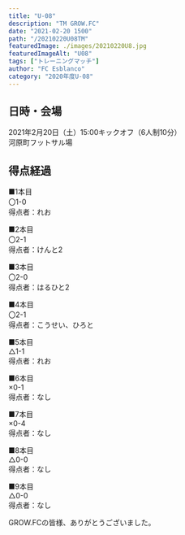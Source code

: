 ```yaml
---
title: "U-08"
description: "TM GROW.FC"
date: "2021-02-20 1500"
path: "/20210220U08TM"
featuredImage: ./images/20210220U8.jpg
featuredImageAlt: "U08"
tags: ["トレーニングマッチ"]
author: "FC Esblanco"
category: "2020年度U-08"
---
```


## 日時・会場

2021年2月20日（土）15:00キックオフ（6人制10分）<br>
河原町フットサル場

## 得点経過

■1本目<br>
〇1-0<br>
得点者：れお

■2本目<br>
〇2-1<br>
得点者：けんと2

■3本目<br>
〇2-0<br>
得点者：はるひと2

■4本目<br>
〇2-1<br>
得点者：こうせい、ひろと

■5本目<br>
△1-1<br>
得点者：れお

■6本目<br>
×0-1<br>
得点者：なし

■7本目<br>
×0-4<br>
得点者：なし

■8本目<br>
△0-0<br>
得点者：なし

■9本目<br>
△0-0<br>
得点者：なし

GROW.FCの皆様、ありがとうございました。
